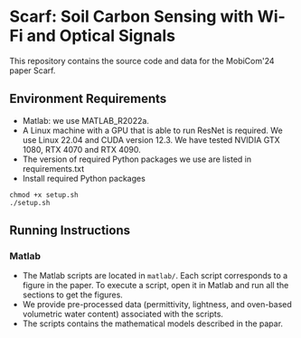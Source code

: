 # Scarf: Soil Carbon Sensing with Wi-Fi and Optical Signals
This repository contains the source code and data for the MobiCom'24 paper Scarf.

## Environment Requirements
- Matlab: we use MATLAB_R2022a. 
- A Linux machine with a GPU that is able to run ResNet is required. We use Linux 22.04 and CUDA version 12.3. We have tested NVIDIA GTX 1080, RTX 4070 and RTX 4090.
- The version of required Python packages we use are listed in requirements.txt
- Install required Python packages

```shell
chmod +x setup.sh
./setup.sh

```
## Running Instructions
### Matlab
- The Matlab scripts are located in `matlab/`. Each script corresponds to a figure in the paper. To execute a script, open it in Matlab and run all the sections to get the figures. 
- We provide pre-processed data (permittivity, lightness, and oven-based volumetric water content) associated with the scripts.
- The scripts contains the mathematical models described in the papar.

 
